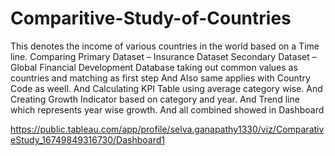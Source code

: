 # Comparitive-Study-of-Countries
This denotes the income of various countries in the world based on a Time line.
Comparing Primary Dataset – Insurance Dataset Secondary Dataset – Global Financial Development Database taking out common values as countries and matching as first step 
And Also same applies with Country Code as weell.
And Calculating KPI Table using average category wise.
And Creating Growth Indicator based on category and year.
And Trend line which represents year wise growth.
And all combined showed in Dashboard


https://public.tableau.com/app/profile/selva.ganapathy1330/viz/ComparativeStudy_16749849316730/Dashboard1
